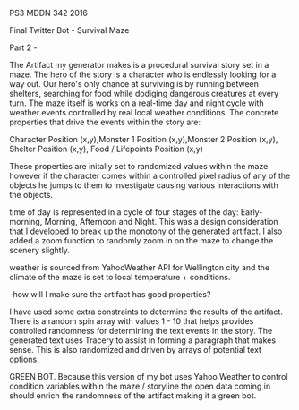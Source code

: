 PS3 MDDN 342 2016

Final Twitter Bot - Survival Maze

Part 2 -

The Artifact my generator makes is a procedural survival story set in a maze. The hero of the story is a character who is endlessly looking for a way out.
Our hero's only chance at surviving is by running between shelters, searching for food while dodiging dangerous creatures at every turn. The maze itself is works on a real-time day and night cycle with weather events controlled by real local weather conditions. The concrete properties that drive the events within the story are:

Character Position (x,y),Monster 1 Position (x,y),Monster 2 Position (x,y), Shelter Position (x,y), Food / Lifepoints Position (x,y)

These properties are initally set to randomized values within the maze however if the character comes within a controlled pixel radius of any of the objects he jumps to them to investigate causing various interactions with the objects.  

time of day is represented in a cycle of four stages of the day: Early-morning, Morning, Afternoon and Night. This was a design consideration that I developed to break up the monotony of the generated artifact. I also added a zoom function to randomly zoom in on the maze to change the scenery slightly.

weather is sourced from YahooWeather API for Wellington city and the climate of the maze is set to local temperature + conditions.

-how will I make sure the artifact has good properties?

I have used some extra constraints to determine the results of the artifact. There is a random spin array with values 1 - 10 that helps provides controlled randomness for determining the text events in the story. The generated text uses Tracery to assist in forming a paragraph that makes sense. This is also randomized and driven by arrays of potential text options. 

GREEN BOT.
Because this version of my bot uses Yahoo Weather to control condition variables within the maze / storyline the open data coming in should enrich the randomness of the artifact making it a green bot.



